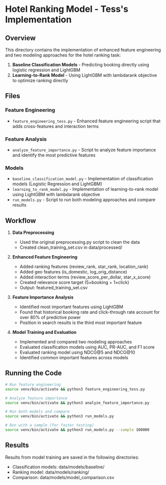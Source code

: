 # Hotel Ranking Model - Tess's Implementation

## Overview
This directory contains the implementation of enhanced feature engineering and two modeling approaches for the hotel ranking task:

1. **Baseline Classification Models** - Predicting booking directly using logistic regression and LightGBM
2. **Learning-to-Rank Model** - Using LightGBM with lambdarank objective to optimize ranking directly

## Files

### Feature Engineering
- `feature_engineering_tess.py` - Enhanced feature engineering script that adds cross-features and interaction terms

### Feature Analysis
- `analyze_feature_importance.py` - Script to analyze feature importance and identify the most predictive features

### Models
- `baseline_classification_model.py` - Implementation of classification models (Logistic Regression and LightGBM)
- `learning_to_rank_model.py` - Implementation of learning-to-rank model using LightGBM with lambdarank objective
- `run_models.py` - Script to run both modeling approaches and compare results

## Workflow

1. **Data Preprocessing**
   - Used the original preprocessing.py script to clean the data
   - Created clean_training_set.csv in data/processed/

2. **Enhanced Feature Engineering**
   - Added ranking features (review_rank, star_rank, location_rank)
   - Added geo features (is_domestic, log_orig_distance)
   - Added interaction terms (review_score_per_dollar, star_x_score)
   - Created relevance score target (5×booking + 1×click)
   - Output: featured_training_set.csv

3. **Feature Importance Analysis**
   - Identified most important features using LightGBM
   - Found that historical booking rate and click-through rate account for over 80% of predictive power
   - Position in search results is the third most important feature

4. **Model Training and Evaluation**
   - Implemented and compared two modeling approaches
   - Evaluated classification models using AUC, PR-AUC, and F1 score
   - Evaluated ranking model using NDCG@5 and NDCG@10
   - Identified common important features across models

## Running the Code

```bash
# Run feature engineering
source venv/bin/activate && python3 feature_engineering_tess.py

# Analyze feature importance
source venv/bin/activate && python3 analyze_feature_importance.py

# Run both models and compare
source venv/bin/activate && python3 run_models.py

# Run with a sample (for faster testing)
source venv/bin/activate && python3 run_models.py --sample 100000
```

## Results

Results from model training are saved in the following directories:
- Classification models: data/models/baseline/
- Ranking model: data/models/ranking/
- Comparison: data/models/model_comparison.csv
